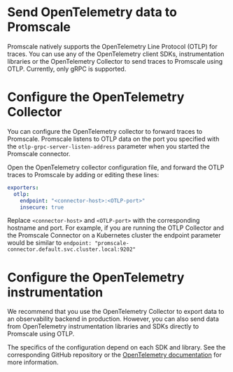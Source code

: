 # Send OpenTelemetry data to Promscale
Promscale natively supports the OpenTelemetry Line Protocol (OTLP) for 
traces. You can use any of the OpenTelemetry client SDKs,
instrumentation libraries or the OpenTelemetry Collector to send traces to
Promscale using OTLP. Currently, only gRPC is supported.

# Configure the OpenTelemetry Collector
You can configure the OpenTelemetry collector to forward traces to Promscale. Promscale listens
to OTLP data on the port you specified with the `otlp-grpc-server-listen-address`
parameter when you started the Promscale connector.

Open the OpenTelemetry collector configuration file, and forward the OTLP traces to Promscale by adding or editing these lines:
```yaml
exporters:
  otlp:
    endpoint: "<connector-host>:<OTLP-port>"
    insecure: true
```

Replace `<connector-host>` and `<OTLP-port>` with the corresponding hostname and port. 
For example, if you are running the OTLP Collector and the Promscale Connector on a 
Kubernetes cluster the endpoint parameter would be similar to
`endpoint: "promscale-connector.default.svc.cluster.local:9202"`

# Configure the OpenTelemetry instrumentation
We recommend that you use the OpenTelemetry Collector to export data to an 
observability backend in production. However, you can also send data from 
OpenTelemetry instrumentation libraries and SDKs directly to Promscale using 
OTLP.

The specifics of the configuration depend on each SDK and library. See the corresponding
GitHub repository or the [OpenTelemetry documentation][otel-docs] for more information.

[otel-docs]: https://opentelemetry.io/docs/instrumentation/
